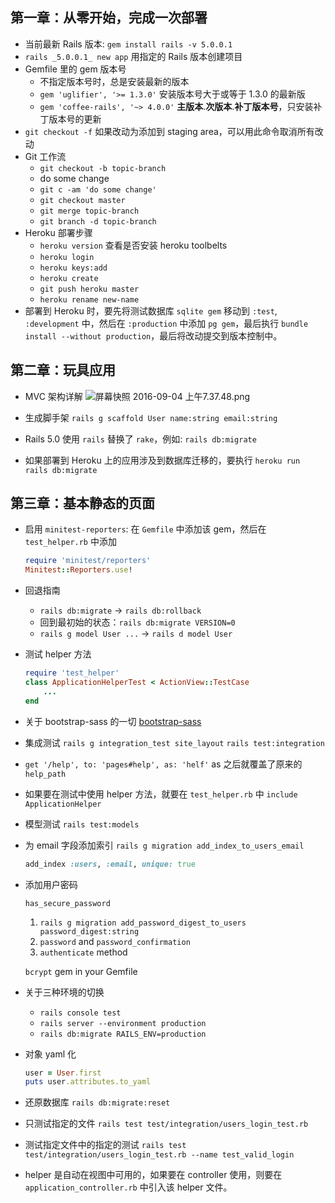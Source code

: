 ## 第一章：从零开始，完成一次部署
- 当前最新 Rails 版本: `gem install rails -v 5.0.0.1`
- `rails _5.0.0.1_ new app` 用指定的 Rails 版本创建项目
- Gemfile 里的 gem 版本号
  - 不指定版本号时，总是安装最新的版本
  - `gem 'uglifier', '>= 1.3.0'` 安装版本号大于或等于 1.3.0 的最新版
  - `gem 'coffee-rails', '~> 4.0.0'` __主版本__.__次版本__.__补丁版本号__，只安装补丁版本号的更新
- `git checkout -f` 如果改动为添加到 staging area，可以用此命令取消所有改动
- Git 工作流
  - `git checkout -b topic-branch`
  - do some change
  - `git c -am 'do some change'`
  - `git checkout master`
  - `git merge topic-branch`
  - `git branch -d topic-branch`
- Heroku 部署步骤
  - `heroku version` 查看是否安装 heroku toolbelts
  - `heroku login`
  - `heroku keys:add`
  - `heroku create`
  - `git push heroku master`
  - `heroku rename new-name`
- 部署到 Heroku 时，要先将测试数据库 `sqlite gem` 移动到 `:test`, `:development` 中，然后在 `:production` 中添加 `pg gem`，最后执行 `bundle install --without production`，最后将改动提交到版本控制中。

## 第二章：玩具应用

- MVC 架构详解
  ![屏幕快照 2016-09-04 上午7.37.48.png](https://ooo.0o0.ooo/2016/09/03/57cb5eee72a6a.png)

- 生成脚手架 `rails g scaffold User name:string email:string`
- Rails 5.0 使用 `rails` 替换了 `rake`，例如: `rails db:migrate`
- 如果部署到 Heroku 上的应用涉及到数据库迁移的，要执行 `heroku run rails db:migrate`

## 第三章：基本静态的页面

- 启用 `minitest-reporters`: 在 `Gemfile` 中添加该 gem，然后在 `test_helper.rb` 中添加
    
    ```ruby
    require 'minitest/reporters'
    Minitest::Reporters.use!
    ```

- 回退指南
    - `rails db:migrate` -> `rails db:rollback`
    - 回到最初始的状态：`rails db:migrate VERSION=0`
    - `rails g model User ...` ->  `rails d model User`

- 测试 helper 方法
    ```ruby
    require 'test_helper'
    class ApplicationHelperTest < ActionView::TestCase
        ...
    end
    ```
    
- 关于 bootstrap-sass 的一切 [bootstrap-sass](https://github.com/twbs/bootstrap-sass)
- 集成测试 `rails g integration_test site_layout` `rails test:integration`
- `get '/help', to: 'pages#help', as: 'helf'` as 之后就覆盖了原来的 `help_path`
- 如果要在测试中使用 helper 方法，就要在 `test_helper.rb` 中 `include ApplicationHelper`
- 模型测试 `rails test:models`
- 为 email 字段添加索引 `rails g migration add_index_to_users_email`
    ```ruby
    add_index :users, :email, unique: true
    ```

- 添加用户密码
    
    `has_secure_password`
    
    1. `rails g migration add_password_digest_to_users password_digest:string`
    2. `password` and `password_confirmation`
    3. `authenticate` method
    
    `bcrypt` gem in your Gemfile

- 关于三种环境的切换
    - `rails console test`
    - `rails server --environment production`
    - `rails db:migrate RAILS_ENV=production`

- 对象 yaml 化
    ```ruby
    user = User.first
    puts user.attributes.to_yaml
    ```
    
- 还原数据库 `rails db:migrate:reset`
- 只测试指定的文件 `rails test test/integration/users_login_test.rb`
- 测试指定文件中的指定的测试 `rails test test/integration/users_login_test.rb --name test_valid_login`
- helper 是自动在视图中可用的，如果要在 controller 使用，则要在 `application_controller.rb` 中引入该 helper 文件。
